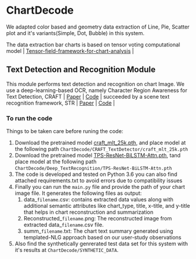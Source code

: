 # ChartDecode

We adapted color based and geometry data extraction of Line, Pie, Scatter plot and it's variants(Simple, Dot, Bubble) in this system.  

The data extraction bar charts is based on tensor voting computational model
| [Tensor-field-framework-for-chart-analysis](https://github.com/GVCL/Tensor-field-framework-for-chart-analysis) |

## Text Detection and Recognition Module

This module performs text detection and recognition on chart Image. We use a deep-learning-based OCR, namely Character Region Awareness for Text Detection, CRAFT | [Paper](https://arxiv.org/abs/1904.01941) | [Code](https://github.com/clovaai/CRAFT-pytorch) | succeeded by a scene text recognition framework, STR | [Paper](https://arxiv.org/abs/1904.01906) | [Code](https://github.com/clovaai/deep-text-recognition-benchmark) |
 
### To run the code
Things to be taken care before runing the code:
1. Download the pretrained model [craft_mlt_25k.pth](https://drive.google.com/file/d/1Jk4eGD7crsqCCg9C9VjCLkMN3ze8kutZ/view), and place model at the following path ```ChartDecode/CRAFT_TextDetector/craft_mlt_25k.pth```
2. Download the pretrained model [TPS-ResNet-BiLSTM-Attn.pth](https://drive.google.com/drive/folders/15WPsuPJDCzhp2SvYZLRj8mAlT3zmoAMW), tand place model at the following path ```ChartDecode/Deep_TextRecognition/TPS-ResNet-BiLSTM-Attn.pth```
3. The code is developed and tested on Python 3.6 you can also find attached requirements.txt to avoid errors due to compatibility issues
4. Finally you can run the  ```main.py``` file and provide the path of your chart image file.
    It generates the following files as output:
    1. data_```filename```.csv: contains extracted data values along with additional semantic attributes like chart_type, title, x-title, and y-title that helps in chart reconstruction and summarization
    2. Reconstructed_```filename```.png: The reconstructed image from extracted  data_```filename```.csv file.
    3. summ_```filename```.txt: The chart text summary generated using templated-NLG approach based on our user-study observations
5. Also find the synthetically genrerated test data set for this system with it's results at ```ChartDecode/SYNTHETIC_DATA```.



